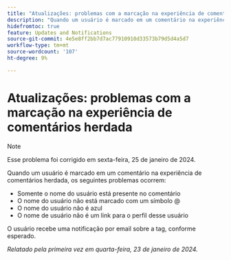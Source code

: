 ```yaml
---
title: "Atualizações: problemas com a marcação na experiência de comentários herdada"
description: "Quando um usuário é marcado em um comentário na experiência de comentários herdada, ocorrem vários problemas."
hidefromtoc: true
feature: Updates and Notifications
source-git-commit: 4e5e8ff2bb7d7ac77910910d33573b79d5d4a5d7
workflow-type: tm+mt
source-wordcount: '107'
ht-degree: 9%

---
```



# Atualizações: problemas com a marcação na experiência de comentários herdada

>[!NOTE]
>
>Esse problema foi corrigido em sexta-feira, 25 de janeiro de 2024.

Quando um usuário é marcado em um comentário na experiência de comentários herdada, os seguintes problemas ocorrem:

* Somente o nome do usuário está presente no comentário
* O nome do usuário não está marcado com um símbolo @
* O nome do usuário não é azul
* O nome de usuário não é um link para o perfil desse usuário

O usuário recebe uma notificação por email sobre a tag, conforme esperado.

_Relatado pela primeira vez em quarta-feira, 23 de janeiro de 2024._
